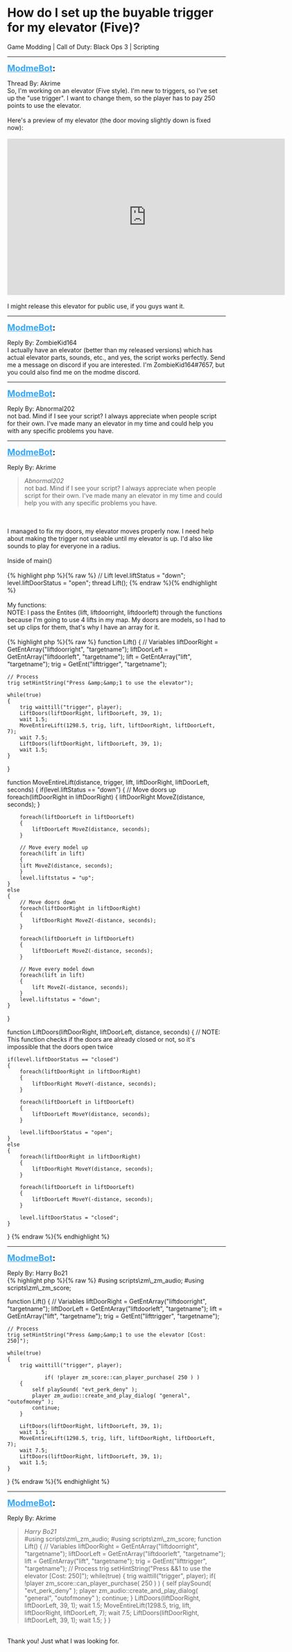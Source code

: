 # How do I set up the buyable trigger for my elevator (Five)?
Game Modding | Call of Duty: Black Ops 3 | Scripting

---
<strong style="font-size: 1.4em;"><span style="text-decoration: underline;text-decoration-color: #34a7f9;"><span style="color:#34a7f9;">ModmeBot</span></span>:</strong>

<p>Thread By: Akrime<br />So, I&#39;m working on an elevator (Five style). I&#39;m new to triggers, so I&#39;ve set up the &quot;use trigger&quot;. I want to change them, so the player has to pay 250 points to use the elevator.<br /> <br />Here&#39;s a preview of my elevator (the door moving slightly down is fixed now):<br /> <br /><iframe type="text/html" width="640" height="360" src="https://www.youtube.com/embed/-Tn7BcplkxA" frameborder="0"></iframe><br /> <br />I might release this elevator for public use, if you guys want it.</p>

---
<strong style="font-size: 1.4em;"><span style="text-decoration: underline;text-decoration-color: #34a7f9;"><span style="color:#34a7f9;">ModmeBot</span></span>:</strong>

<p>Reply By: ZombieKid164<br />I actually have an elevator (better than my released versions) which has actual elevator parts, sounds, etc., and yes, the script works perfectly. Send me a message on discord if you are interested.  I&#39;m ZombieKid164#7657, but you could also find me on the modme discord.</p>

---
<strong style="font-size: 1.4em;"><span style="text-decoration: underline;text-decoration-color: #34a7f9;"><span style="color:#34a7f9;">ModmeBot</span></span>:</strong>

<p>Reply By: Abnormal202<br />not bad. Mind if I see your script? I always appreciate when people script for their own. I&#39;ve made many an elevator in my time and could help you with any specific problems you have.</p>

---
<strong style="font-size: 1.4em;"><span style="text-decoration: underline;text-decoration-color: #34a7f9;"><span style="color:#34a7f9;">ModmeBot</span></span>:</strong>

<p>Reply By: Akrime<br /><blockquote><em>Abnormal202</em><br />not bad. Mind if I see your script? I always appreciate when people script for their own. I&#39;ve made many an elevator in my time and could help you with any specific problems you have.</blockquote><br /> <br />I managed to fix my doors, my elevator moves properly now. I need help about making the trigger not useable until my elevator is up. I&#39;d also like sounds to play for everyone in a radius.<br /> <br />Inside of main()<br /> <br />{% highlight php %}{% raw %}
// Lift
level.liftStatus = "down";
level.liftDoorStatus = "open";
thread Lift();
{% endraw %}{% endhighlight %}
 <br /> <br />My functions:<br />NOTE: I pass the Entites (lift, liftdoorright, liftdoorleft) through the functions because I&#39;m going to use 4 lifts in my map. My doors are models, so I had to set up clips for them, that&#39;s why I have an array for it.<br /> <br />{% highlight php %}{% raw %}
function Lift()
{
	// Variables
	liftDoorRight = GetEntArray("liftdoorright", "targetname");
	liftDoorLeft = GetEntArray("liftdoorleft", "targetname");
	lift = GetEntArray("lift", "targetname");
	trig = GetEnt("lifttrigger", "targetname");

	// Process
	trig setHintString("Press &amp;&amp;1 to use the elevator");

	while(true)
	{
		trig waittill("trigger", player);
		LiftDoors(liftDoorRight, liftDoorLeft, 39, 1);
		wait 1.5;
		MoveEntireLift(1298.5, trig, lift, liftDoorRight, liftDoorLeft, 7);
		wait 7.5;
		LiftDoors(liftDoorRight, liftDoorLeft, 39, 1);
		wait 1.5;
	}
}

function MoveEntireLift(distance, trigger, lift, liftDoorRight, liftDoorLeft, seconds)
{
	if(level.liftStatus == "down")
	{
		// Move doors up
		foreach(liftDoorRight in liftDoorRight)
		{
			liftDoorRight MoveZ(distance, seconds);	
		}

		foreach(liftDoorLeft in liftDoorLeft)
		{
			liftDoorLeft MoveZ(distance, seconds);	
		}
		
		// Move every model up
		foreach(lift in lift)
		{
		lift MoveZ(distance, seconds);
		}
		level.liftstatus = "up";
	}
	else
	{
		// Move doors down
		foreach(liftDoorRight in liftDoorRight)
		{
			liftDoorRight MoveZ(-distance, seconds);	
		}

		foreach(liftDoorLeft in liftDoorLeft)
		{
			liftDoorLeft MoveZ(-distance, seconds);	
		}

		// Move every model down
		foreach(lift in lift)
		{
			lift MoveZ(-distance, seconds);
		}
		level.liftstatus = "down";
	}
}

function LiftDoors(liftDoorRight, liftDoorLeft, distance, seconds)
{
	// NOTE: This function checks if the doors are already closed or not, so it&#39;s impossible that the doors open twice

	if(level.liftDoorStatus == "closed")
	{
		foreach(liftDoorRight in liftDoorRight)
		{
			liftDoorRight MoveY(-distance, seconds);	
		}
		
		foreach(liftDoorLeft in liftDoorLeft)
		{
			liftDoorLeft MoveY(distance, seconds);
		}

		level.liftDoorStatus = "open";
	}
	else
	{
		foreach(liftDoorRight in liftDoorRight)
		{
			liftDoorRight MoveY(distance, seconds);	
		}

		foreach(liftDoorLeft in liftDoorLeft)
		{
			liftDoorLeft MoveY(-distance, seconds);	
		}
		
		level.liftDoorStatus = "closed";
	}
}
{% endraw %}{% endhighlight %}
</p>

---
<strong style="font-size: 1.4em;"><span style="text-decoration: underline;text-decoration-color: #34a7f9;"><span style="color:#34a7f9;">ModmeBot</span></span>:</strong>

<p>Reply By: Harry Bo21<br />{% highlight php %}{% raw %}
#using scripts\zm\_zm_audio;
#using scripts\zm\_zm_score;

function Lift()
{
	// Variables
	liftDoorRight = GetEntArray("liftdoorright", "targetname");
	liftDoorLeft = GetEntArray("liftdoorleft", "targetname");
	lift = GetEntArray("lift", "targetname");
	trig = GetEnt("lifttrigger", "targetname");

	// Process
	trig setHintString("Press &amp;&amp;1 to use the elevator [Cost: 250]");

	while(true)
	{
		trig waittill("trigger", player);

                if( !player zm_score::can_player_purchase( 250 ) )
		{
			self playSound( "evt_perk_deny" );
			player zm_audio::create_and_play_dialog( "general", "outofmoney" );
			continue;
		}

		LiftDoors(liftDoorRight, liftDoorLeft, 39, 1);
		wait 1.5;
		MoveEntireLift(1298.5, trig, lift, liftDoorRight, liftDoorLeft, 7);
		wait 7.5;
		LiftDoors(liftDoorRight, liftDoorLeft, 39, 1);
		wait 1.5;
	}
}
{% endraw %}{% endhighlight %}
</p>

---
<strong style="font-size: 1.4em;"><span style="text-decoration: underline;text-decoration-color: #34a7f9;"><span style="color:#34a7f9;">ModmeBot</span></span>:</strong>

<p>Reply By: Akrime<br /><blockquote><em>Harry Bo21</em><br />#using scripts\zm\_zm_audio; #using scripts\zm\_zm_score; function Lift() { // Variables liftDoorRight = GetEntArray(&quot;liftdoorright&quot;, &quot;targetname&quot;); liftDoorLeft = GetEntArray(&quot;liftdoorleft&quot;, &quot;targetname&quot;); lift = GetEntArray(&quot;lift&quot;, &quot;targetname&quot;); trig = GetEnt(&quot;lifttrigger&quot;, &quot;targetname&quot;); // Process trig setHintString(&quot;Press &amp;&amp;1 to use the elevator [Cost: 250]&quot;); while(true) { trig waittill(&quot;trigger&quot;, player); if( !player zm_score::can_player_purchase( 250 ) ) { self playSound( &quot;evt_perk_deny&quot; ); player zm_audio::create_and_play_dialog( &quot;general&quot;, &quot;outofmoney&quot; ); continue; } LiftDoors(liftDoorRight, liftDoorLeft, 39, 1); wait 1.5; MoveEntireLift(1298.5, trig, lift, liftDoorRight, liftDoorLeft, 7); wait 7.5; LiftDoors(liftDoorRight, liftDoorLeft, 39, 1); wait 1.5; } }</blockquote><br /> Thank you! Just what I was looking for.</p>
